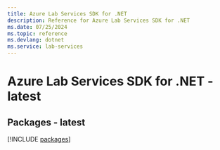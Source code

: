 ```yaml
---
title: Azure Lab Services SDK for .NET
description: Reference for Azure Lab Services SDK for .NET
ms.date: 07/25/2024
ms.topic: reference
ms.devlang: dotnet
ms.service: lab-services
---
```

# Azure Lab Services SDK for .NET - latest
## Packages - latest
[!INCLUDE [packages](lab-services-index.md)]